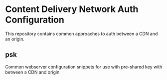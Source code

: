 Content Delivery Network Auth Configuration
======================== 

This repository contains common approaches to auth between a CDN and an origin.

## psk
Common webserver configuration snippets for use with pre-shared key with between a CDN and origin
